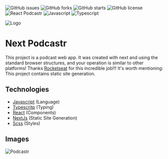 ![GitHub issues](https://img.shields.io/github/issues/programador404/next_podcastr)
![GitHub forks](https://img.shields.io/github/forks/programador404/next_podcastrr)
![GitHub starts](https://img.shields.io/github/stars/programador404/next_podcastr)
![GitHub license](https://img.shields.io/github/license/programador404/next_podcastrr)
![React Podcastr](https://img.shields.io/badge/React-components-orange)
![Javascript](https://img.shields.io/badge/Javascript-Language-yellow)
![Typescript](https://img.shields.io/badge/Typescript-Typing-blue)

![Logo](https://user-images.githubusercontent.com/48457700/116119400-c8d98000-a694-11eb-9d4b-fbbc1a96fc53.png)

# Next Podcastr
This project is a podcast web app. It was created with next and using the standard browser structures, and your operation is similar to other platforms! Thanks [Rocketseat](https://rocketseat.com.br/) for this incredible job!!! It's worth mentioning: This project contains static site generation.

## Technologies
- [Javascript](https://developer.mozilla.org/pt-BR/docs/Web/JavaScript) (Language)
- [Typescritp](https://www.typescriptlang.org/) (Typing)
- [React](https://pt-br.reactjs.org/) (Components)
- [NextJs](https://nextjs.org/) (Static Site Generation)
- [Scss](https://sass-lang.com/) (Styles)

## Images
![Podcastr](https://user-images.githubusercontent.com/48457700/116119790-31286180-a695-11eb-808e-e63e2611c812.PNG)
